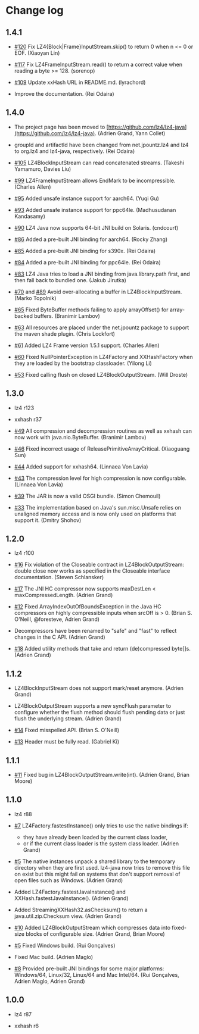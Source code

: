 # Change log

## 1.4.1

 - [#120](https://github.com/lz4/lz4-java/pull/120)
   Fix LZ4{Block|Frame}InputStream.skip() to return 0 when n <= 0 or EOF. (Xiaoyan Lin)

 - [#117](https://github.com/lz4/lz4-java/issues/117)
   Fix LZ4FrameInputStream.read() to return a correct value when reading a byte >= 128. (sorenop)

 - [#109](https://github.com/lz4/lz4-java/pull/109)
   Update xxHash URL in README.md. (lyrachord)

 - Improve the documentation. (Rei Odaira)

## 1.4.0

 - The project page has been moved to
   [https://github.com/lz4/lz4-java](https://github.com/lz4/lz4-java).
   (Adrien Grand, Yann Collet)

 - groupId and artifactId have been changed from net.jpountz.lz4 and lz4
   to org.lz4 and lz4-java, respectively. (Rei Odaira)

 - [#105](https://github.com/lz4/lz4-java/pull/105)
   LZ4BlockInputStream can read concatenated streams.
   (Takeshi Yamamuro, Davies Liu)

 - [#99](https://github.com/lz4/lz4-java/pull/99)
   LZ4FrameInputStream allows EndMark to be incompressible. (Charles Allen)

 - [#95](https://github.com/lz4/lz4-java/pull/95)
   Added unsafe instance support for aarch64. (Yuqi Gu)

 - [#93](https://github.com/lz4/lz4-java/pull/93)
   Added unsafe instance support for ppc64le. (Madhusudanan Kandasamy)

 - [#90](https://github.com/lz4/lz4-java/issues/90)
   LZ4 Java now supports 64-bit JNI build on Solaris. (cndcourt)

 - [#86](https://github.com/lz4/lz4-java/pull/86)
   Added a pre-built JNI binding for aarch64. (Rocky Zhang)

 - [#85](https://github.com/lz4/lz4-java/pull/85)
   Added a pre-built JNI binding for s390x. (Rei Odaira)

 - [#84](https://github.com/lz4/lz4-java/pull/84)
   Added a pre-built JNI binding for ppc64le. (Rei Odaira)

 - [#83](https://github.com/lz4/lz4-java/pull/83)
   LZ4 Java tries to load a JNI binding from java.library.path first, and then
   fall back to bundled one. (Jakub Jirutka)

 - [#70](https://github.com/lz4/lz4-java/issues/70) and [#89](https://github.com/lz4/lz4-java/issues/89)
   Avoid over-allocating a buffer in LZ4BlockInputStream. (Marko Topolnik)

 - [#65](https://github.com/lz4/lz4-java/pull/65)
   Fixed ByteBuffer methods failing to apply arrayOffset() for
   array-backed buffers. (Branimir Lambov)

 - [#63](https://github.com/lz4/lz4-java/pull/63)
   All resources are placed under the net.jpountz package to support
   the maven shade plugin. (Chris Lockfort)

 - [#61](https://github.com/lz4/lz4-java/pull/61)
   Added LZ4 Frame version 1.5.1 support. (Charles Allen)

 - [#60](https://github.com/lz4/lz4-java/pull/60)
   Fixed NullPointerException in LZ4Factory and XXHashFactory when they are
   loaded by the bootstrap classloader. (Yilong Li)

 - [#53](https://github.com/lz4/lz4-java/issues/53)
   Fixed calling flush on closed LZ4BlockOutputStream.
   (Will Droste)

## 1.3.0

 - lz4 r123

 - xxhash r37

 - [#49](https://github.com/jpountz/lz4-java/pull/49)
   All compression and decompression routines as well as xxhash can now work
   with java.nio.ByteBuffer. (Branimir Lambov)

 - [#46](https://github.com/jpountz/lz4-java/pull/46)
   Fixed incorrect usage of ReleasePrimitiveArrayCritical. (Xiaoguang Sun)

 - [#44](https://github.com/jpountz/lz4-java/pull/44)
   Added support for xxhash64. (Linnaea Von Lavia)

 - [#43](https://github.com/jpountz/lz4-java/pull/43)
   The compression level for high compression is now configurable.
   (Linnaea Von Lavia)

 - [#39](https://github.com/jpountz/lz4-java/pull/39)
   The JAR is now a valid OSGI bundle. (Simon Chemouil)

 - [#33](https://github.com/jpountz/lz4-java/pull/33)
   The implementation based on Java's sun.misc.Unsafe relies on unaligned
   memory access and is now only used on platforms that support it.
   (Dmitry Shohov)


## 1.2.0

 - lz4 r100

 - [#16](http://github.com/jpountz/lz4-java/issues/16)
   Fix violation of the Closeable contract in LZ4BlockOutputStream: double close
   now works as specified in the Closeable interface documentation.
   (Steven Schlansker)

 - [#17](http://github.com/jpountz/lz4-java/issues/17)
   The JNI HC compressor now supports maxDestLen < maxCompressedLength.
   (Adrien Grand)

 - [#12](http://github.com/jpountz/lz4-java/issues/12)
   Fixed ArrayIndexOutOfBoundsException in the Java HC compressors on highly
   compressible inputs when srcOff is > 0. (Brian S. O'Neill, @foresteve,
   Adrien Grand)

 - Decompressors have been renamed to "safe" and "fast" to reflect changes in
   the C API. (Adrien Grand)

 - [#18](http://github.com/jpountz/lz4-java/issues/18)
   Added utility methods that take and return (de)compressed byte[]s.
   (Adrien Grand)

## 1.1.2

 - LZ4BlockInputStream does not support mark/reset anymore. (Adrien Grand)

 - LZ4BlockOutputStream supports a new syncFlush parameter to configure whether
   the flush method should flush pending data or just flush the underlying
   stream. (Adrien Grand)

 - [#14](http://github.com/jpountz/lz4-java/issues/14)
   Fixed misspelled API. (Brian S. O'Neill)

 - [#13](http://github.com/jpountz/lz4-java/issues/13)
   Header must be fully read. (Gabriel Ki)

## 1.1.1

 - [#11](http://github.com/jpountz/lz4-java/issues/11)
   Fixed bug in LZ4BlockOutputStream.write(int). (Adrien Grand, Brian Moore)

## 1.1.0

 - lz4 r88

 - [#7](http://github.com/jpountz/lz4-java/issues/7)
   LZ4Factory.fastestInstance() only tries to use the native bindings if:
   - they have already been loaded by the current class loader,
   - or if the current class loader is the system class loader.
   (Adrien Grand)

 - [#5](http://github.com/jpountz/lz4-java/issues/5)
   The native instances unpack a shared library to the temporary directory when
   they are first used. lz4-java now tries to remove this file on exist but
   this might fail on systems that don't support removal of open files such as
   Windows. (Adrien Grand)

 - Added LZ4Factory.fastestJavaInstance() and XXHash.fastestJavaInstance().
   (Adrien Grand)

 - Added StreamingXXHash32.asChecksum() to return a java.util.zip.Checksum
   view. (Adrien Grand)

 - [#10](http://github.com/jpountz/lz4-java/issues/10)
   Added LZ4BlockOutputStream which compresses data into fixed-size blocks of
   configurable size.
   (Adrien Grand, Brian Moore)

 - [#5](http://github.com/jpountz/lz4-java/issues/5)
   Fixed Windows build. (Rui Gonçalves)

 - Fixed Mac build. (Adrien Maglo)

 - [#8](http://github.com/jpountz/lz4-java/issues/5)
   Provided pre-built JNI bindings for some major platforms: Windows/64,
   Linux/32, Linux/64 and Mac Intel/64. (Rui Gonçalves, Adrien Maglo,
   Adrien Grand)

## 1.0.0

 - lz4 r87

 - xxhash r6
